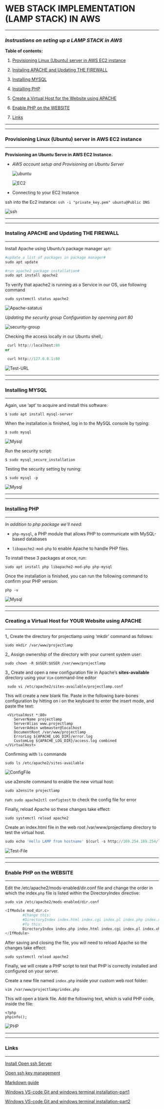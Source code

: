# WEB STACK IMPLEMENTATION (LAMP STACK) IN AWS
---

### *Instrustions on seting up a LAMP STACK in AWS*

**Table of contents:**

    
1. [Provisioning Linux (Ubuntu) server in AWS EC2 instance](#provisioning-linux-ubuntu-server-in-aws-ec2-instance)

2. [Instaling APACHE and Updating THE FIREWALL](#instaling-apache-and-updating-the-firewall)

3. [Installing MYSQL](#installing-mysql)

4. [Installing PHP](#installing-php)

5. [Create a Virtual Host for the Website using APACHE](#creating-a-virtual-host-for-your-website-using-apache)

6. [Enable PHP on the WEBSITE](#enable-php-on-the-website)

7. [Links](#links)
  
----
---
### **Provisioning Linux (Ubuntu) server in AWS EC2 instance**
---
**Provisioning an Ubuntu Serve in AWS EC2 Instance.**

- *AWS account setup and Provisioning an Ubuntu Server*


    ![ubuntu](./images-project1/Ubuntu.PNG)

    ![EC2](./images-project1/Lamp-EC2.PNG)


- Connecting to your EC2 Instance

ssh into the Ec2 instance: `ssh -i "private_key.pem" ubuntu@Public DNS`

![ssh](./images-project1/EC2-SSH-connection.PNG)

---
---
### **Instaling APACHE and Updating THE FIREWALL**
-----

Install Apache using Ubuntu’s package manager `apt`:

``` py
#update a list of packages in package manager#
sudo apt update

#run apache2 package installation#
sudo apt install apache2
```

To verify that apache2 is running as a Service in our OS, use following command

`sudo systemctl status apache2`

![Apache-satatus](./images-project1/apache2_status_test.PNG)

*Updating the security group Configuration by openning port 80*

![security-group](./images-project1/Security-group.PNG)


 Checking the access locally in our Ubuntu shell,:
```py
 curl http://localhost:80
or

 curl http://127.0.0.1:80
```

![Test-URL](./images-project1/Apache-URL-test.PNG)


---
---
### **Installing MYSQL**
---

Again, use ‘apt’ to acquire and install this software:

`$ sudo apt install mysql-server`

When the installation is finished, log in to the MySQL console by typing:

`$ sudo mysql`


![Mysql](./images-project1/Mysql.PNG)


Run the security script:

`$ sudo mysql_secure_installation`

Testing the security setting by runing:

`$ sudo mysql -p`

![Mysql](./images-project1/Mysql_test.PNG)

---
---
### **Installing PHP**

---

 *In addition to php package we'll need:*
 * `php-mysql`, a PHP module that allows PHP to communicate with MySQL-based databases
  
  * `libapache2-mod-php` to enable Apache to handle PHP files.
  
  To install these 3 packages at once, run:

`sudo apt install php libapache2-mod-php php-mysql`

Once the installation is finished, you can run the following command to confirm your PHP version:

`php -v`

![Mysql](./images-project1/PHP-V.PNG)

---
---
### **Creating a Virtual Host for YOUR Website using APACHE**
---
  1_ Create the directory for projectlamp using ‘mkdir’ command as follows:

`sudo mkdir /var/www/projectlamp`

2_ Assign ownership of the directory with your current system user:

 `sudo chown -R $USER:$USER /var/www/projectlamp`

 3_ Create and open a new configuration file in Apache’s **sites-available** directory using your `Vim` command-line editor

 `
 sudo vi /etc/apache2/sites-available/projectlamp.conf`

 This will create a new blank file. Paste in the following bare-bones configuration by hitting on i on the keyboard to enter the insert mode, and paste the text:

```
 <VirtualHost *:80>
    ServerName projectlamp
    ServerAlias www.projectlamp 
    ServerAdmin webmaster@localhost
    DocumentRoot /var/www/projectlamp
    ErrorLog ${APACHE_LOG_DIR}/error.log
    CustomLog ${APACHE_LOG_DIR}/access.log combined
</VirtualHost>
```


Confirming with `ls` commande

`sudo ls /etc/apache2/sites-available`

![ConfigFile](./images-project1/ConfigFile.PNG)

use a2ensite command to enable the new virtual host:

`sudo a2ensite projectlamp`

run:
`sudo apache2ctl configtest` to check the config file for error

Finally, reload Apache so these changes take effect:

`sudo systemctl reload apache2`

Create an index.html file in the web root /var/www/projectlamp directory to test the virtual host.

```py
sudo echo 'Hello LAMP from hostname' $(curl -s http://169.254.169.254/latest/meta-data/public-hostname) 'with public IP' $(curl -s http://169.254.169.254/latest/meta-data/public-ipv4) > /var/www/projectlamp/index.html
```

![Test-File](./images-project1/Test.hlm.PNG)

---
---

### **Enable PHP on the WEBSITE**
---
Edit the /etc/apache2/mods-enabled/dir.conf file and change the order in which the index.`php` file is listed within the DirectoryIndex directive:

`sudo vim /etc/apache2/mods-enabled/dir.conf`
```py
<IfModule mod_dir.c>
        #Change this:
        #DirectoryIndex index.html index.cgi index.pl index.php index.xhtml index.htm
        #To this:
        DirectoryIndex index.php index.html index.cgi index.pl index.xhtml index.htm
</IfModule>
```

After saving and closing the file, you will need to reload Apache so the changes take effect:

`sudo systemctl reload apache2`

Finally, we will create a PHP script to test that PHP is correctly installed and configured on your server.


Create a new file named `index.php` inside your custom web root folder:

`vim /var/www/projectlamp/index.php`

This will open a blank file. Add the following text, which is valid PHP code, inside the file:

```
<?php
phpinfo();
```

![PHP](./images-project1/Apache-URL-test.PNG)

---
---

### **Links**
---
[Install Open ssh Server](https://learn.microsoft.com/en-us/windows-server/administration/openssh/openssh_install_firstuse?tabs=gui)

[Open ssh key management](https://learn.microsoft.com/en-us/windows-server/administration/openssh/openssh_keymanagement?source=recommendations)

[Markdown guide](https://www.markdownguide.org/cheat-sheet)

[Windows VS-code Git and windows terminal installation-part1](https://www.youtube.com/watch?v=R-qcpehB5HY&t=0s)


[Windows VS-code Git and windows terminal installation-part2](https://www.youtube.com/watch?v=jsNIlK5s6pI)
